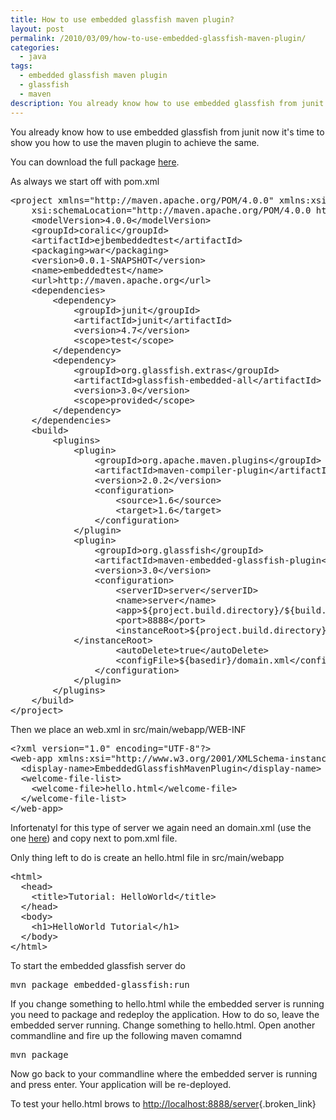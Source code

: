 ```yaml
---
title: How to use embedded glassfish maven plugin?
layout: post
permalink: /2010/03/09/how-to-use-embedded-glassfish-maven-plugin/
categories:
  - java
tags:
  - embedded glassfish maven plugin
  - glassfish
  - maven
description: You already know how to use embedded glassfish from junit now it's time to show you how to use the maven plugin to achieve the same.
---
```

You already know how to use embedded glassfish from junit now it's time to show you how to use the maven plugin to achieve the same.

You can download the full package [here][1].

As always we start off with pom.xml

<pre class="brush: xml; title: ; notranslate" title="">&lt;project xmlns="http://maven.apache.org/POM/4.0.0" xmlns:xsi="http://www.w3.org/2001/XMLSchema-instance"
	xsi:schemaLocation="http://maven.apache.org/POM/4.0.0 http://maven.apache.org/maven-v4_0_0.xsd"&gt;
	&lt;modelVersion&gt;4.0.0&lt;/modelVersion&gt;
	&lt;groupId&gt;coralic&lt;/groupId&gt;
	&lt;artifactId&gt;ejbembeddedtest&lt;/artifactId&gt;
	&lt;packaging&gt;war&lt;/packaging&gt;
	&lt;version&gt;0.0.1-SNAPSHOT&lt;/version&gt;
	&lt;name&gt;embeddedtest&lt;/name&gt;
	&lt;url&gt;http://maven.apache.org&lt;/url&gt;
	&lt;dependencies&gt;
		&lt;dependency&gt;
			&lt;groupId&gt;junit&lt;/groupId&gt;
			&lt;artifactId&gt;junit&lt;/artifactId&gt;
			&lt;version&gt;4.7&lt;/version&gt;
			&lt;scope&gt;test&lt;/scope&gt;
		&lt;/dependency&gt;
		&lt;dependency&gt;
			&lt;groupId&gt;org.glassfish.extras&lt;/groupId&gt;
			&lt;artifactId&gt;glassfish-embedded-all&lt;/artifactId&gt;
			&lt;version&gt;3.0&lt;/version&gt;
			&lt;scope&gt;provided&lt;/scope&gt;
		&lt;/dependency&gt;
	&lt;/dependencies&gt;
	&lt;build&gt;
		&lt;plugins&gt;
			&lt;plugin&gt;
				&lt;groupId&gt;org.apache.maven.plugins&lt;/groupId&gt;
				&lt;artifactId&gt;maven-compiler-plugin&lt;/artifactId&gt;
				&lt;version&gt;2.0.2&lt;/version&gt;
				&lt;configuration&gt;
					&lt;source&gt;1.6&lt;/source&gt;
					&lt;target&gt;1.6&lt;/target&gt;
				&lt;/configuration&gt;
			&lt;/plugin&gt;
			&lt;plugin&gt;
				&lt;groupId&gt;org.glassfish&lt;/groupId&gt;
				&lt;artifactId&gt;maven-embedded-glassfish-plugin&lt;/artifactId&gt;
				&lt;version&gt;3.0&lt;/version&gt;
				&lt;configuration&gt;
					&lt;serverID&gt;server&lt;/serverID&gt;
					&lt;name&gt;server&lt;/name&gt;
					&lt;app&gt;${project.build.directory}/${build.finalName}.war&lt;/app&gt;
					&lt;port&gt;8888&lt;/port&gt;
					&lt;instanceRoot&gt;${project.build.directory}/gfe-${maven.build.timestamp}
			&lt;/instanceRoot&gt;
					&lt;autoDelete&gt;true&lt;/autoDelete&gt;
					&lt;configFile&gt;${basedir}/domain.xml&lt;/configFile&gt;
				&lt;/configuration&gt;
			&lt;/plugin&gt;
		&lt;/plugins&gt;
	&lt;/build&gt;
&lt;/project&gt;
</pre>

Then we place an web.xml in src/main/webapp/WEB-INF

<pre class="brush: xml; title: ; notranslate" title="">&lt;?xml version="1.0" encoding="UTF-8"?&gt;
&lt;web-app xmlns:xsi="http://www.w3.org/2001/XMLSchema-instance" xmlns="http://java.sun.com/xml/ns/javaee" xmlns:web="http://java.sun.com/xml/ns/javaee/web-app_2_5.xsd" xsi:schemaLocation="http://java.sun.com/xml/ns/javaee http://java.sun.com/xml/ns/javaee/web-app_2_5.xsd" id="WebApp_ID" version="2.5"&gt;
  &lt;display-name&gt;EmbeddedGlassfishMavenPlugin&lt;/display-name&gt;
  &lt;welcome-file-list&gt;
    &lt;welcome-file&gt;hello.html&lt;/welcome-file&gt;
  &lt;/welcome-file-list&gt;
&lt;/web-app&gt;
</pre>

Infortenatyl for this type of server we again need an domain.xml (use the one [here][2]) and copy next to pom.xml file.

Only thing left to do is create an hello.html file in src/main/webapp

<pre class="brush: xml; title: ; notranslate" title="">&lt;html&gt;
  &lt;head&gt;
    &lt;title&gt;Tutorial: HelloWorld&lt;/title&gt;
  &lt;/head&gt;
  &lt;body&gt;
    &lt;h1&gt;HelloWorld Tutorial&lt;/h1&gt;
  &lt;/body&gt;
&lt;/html&gt;
</pre>

To start the embedded glassfish server do

<pre class="brush: bash; title: ; notranslate" title="">mvn package embedded-glassfish:run
</pre>

If you change something to hello.html while the embedded server is running you need to package and redeploy the application. How to do so, leave the embedded server running. Change something to hello.html. Open another commandline and fire up the following maven comamnd

<pre class="brush: bash; title: ; notranslate" title="">mvn package
</pre>

Now go back to your commandline where the embedded server is running and press enter. Your application will be re-deployed.

To test your hello.html brows to <http://localhost:8888/server>{.broken_link}

 [1]: http://files.coralic.nl/embeddedglassfishmavenplugin.zip
 [2]: http://blog.coralic.nl/2010/03/08/how-to-test-ejb3-1-with-embedded-container/